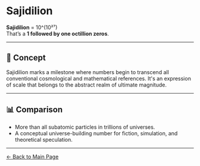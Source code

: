 # Sajidilion

**Sajidilion** = 10^(10²⁷)  
That’s a **1 followed by one octillion zeros**.

---

## 🧠 Concept

Sajidilion marks a milestone where numbers begin to transcend all conventional cosmological and mathematical references. It's an expression of scale that belongs to the abstract realm of ultimate magnitude.

---

## 📊 Comparison

- More than all subatomic particles in trillions of universes.
- A conceptual universe-building number for fiction, simulation, and theoretical speculation.

---

[← Back to Main Page](./)
